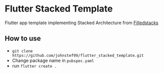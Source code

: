 # Flutter Stacked Template

Flutter app template implementing Stacked Architecture from [Filledstacks](https://www.filledstacks.com)

## How to use

- ```git clone https://github.com/johnstef99/flutter_stacked_template.git```
- Change package name in ```pubspec.yaml```
- run ```flutter create .```
